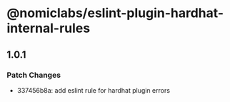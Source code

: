 # @nomiclabs/eslint-plugin-hardhat-internal-rules

## 1.0.1

### Patch Changes

- 337456b8a: add eslint rule for hardhat plugin errors
